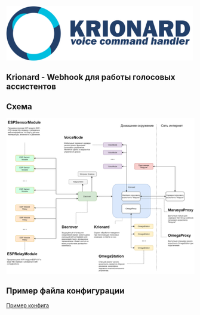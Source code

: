 <img src="https://github.com/HoriFox/SmartHomeCentralDoc/blob/main/gitimg/krionard_logo.png" width="500">

## Krionard - Webhook для работы голосовых ассистентов

## Схема
![Схема](https://github.com/HoriFox/SmartHomeCentralDoc/blob/main/gitimg/system.png)

## Пример файла конфигурации
[Пример конфига](config_copy/skill.config.json)
